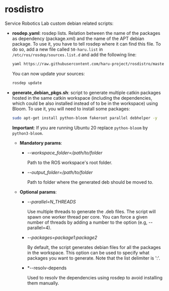 # rosdistro

Service Robotics Lab custom debian related scripts:

* **rosdep.yaml**: rosdep lists. Relation between the name of the packages as dependency (package.xml) and the name of the APT debian package. To use it, you have to tell rosdep where it can find this file. To do so, add a new file called `50-haru.list` in `/etc/ros/rosdep/sources.list.d` and add the following line:

    ```bash
    yaml https://raw.githubusercontent.com/haru-project/rosdistro/master/rosdep.yaml
    ```
    You can now update your sources:

    ```bash
    rosdep update
    ```

* **generate_debian_pkgs.sh**: script to generate multiple catkin packages hosted in the same catkin workspace (including the dependencies, which could be also installed instead of to be in the workspace) using Bloom. To use it, you will need to install some packages:

    ```bash
    sudo apt-get install python-bloom fakeroot parallel debhelper -y
    ```

    **Important**: If you are running Ubuntu 20 replace ```python-bloom``` by ```python3-bloom```.

    * **Mandatory params**:
        * *--workspace_folder=/path/to/folder* 
        
            Path to the ROS workspace's root folder.

        * *--output_folder=/path/to/folder* 
            
            Path to folder where the generated deb should be moved to.
    * **Optional params**:
        * *--parallel=N_THREADS*

            Use multiple threads to generate the .deb files. The script will spawn one worker thread per core. You can force a given number of threads by adding a number to the option (e.g, --parallel=4).
        
        * *--packages=package1:package2* 
        
            By default, the script generates debian files for all the packages in the workspace. This option can be used to specify what packages you want to generate. Note that the list delimiter is ':'.

        * *--resolv-depends 
        
            Used to resolv the dependencies using rosdep to avoid installing them manually. 

